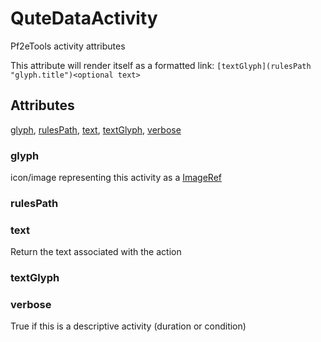 # QuteDataActivity

Pf2eTools activity attributes

This attribute will render itself as a formatted link: `[textGlyph](rulesPath "glyph.title")<optional text>`

## Attributes

[glyph](#glyph), [rulesPath](#rulespath), [text](#text), [textGlyph](#textglyph), [verbose](#verbose)


### glyph

icon/image representing this activity as a [ImageRef](../ImageRef.md)

### rulesPath


### text

Return the text associated with the action

### textGlyph


### verbose

True if this is a descriptive activity (duration or condition)

